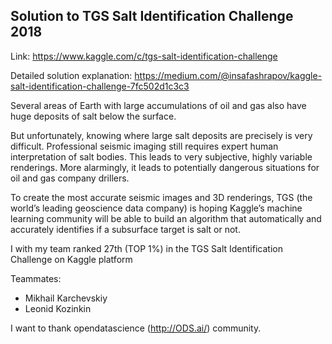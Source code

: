 ## Solution to TGS Salt Identification Challenge 2018

Link: https://www.kaggle.com/c/tgs-salt-identification-challenge

Detailed solution explanation: https://medium.com/@insafashrapov/kaggle-salt-identification-challenge-7fc502d1c3c3

Several areas of Earth with large accumulations of oil and gas also have huge deposits of salt below the surface.

But unfortunately, knowing where large salt deposits are precisely is very difficult. Professional seismic imaging still requires expert human interpretation of salt bodies. This leads to very subjective, highly variable renderings. More alarmingly, it leads to potentially dangerous situations for oil and gas company drillers.

To create the most accurate seismic images and 3D renderings, TGS (the world’s leading geoscience data company) is hoping Kaggle’s machine learning community will be able to build an algorithm that automatically and accurately identifies if a subsurface target is salt or not.

I with my team ranked 27th (TOP 1%) in the TGS Salt Identification Challenge on Kaggle platform



Teammates:

* Mikhail Karchevskiy
* Leonid Kozinkin
 
I want to thank opendatascience (http://ODS.ai/) community.

